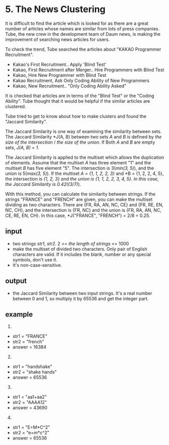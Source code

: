 # 5. The News Clustering
It is difficult to find the article which is looked for as there are a great number of articles whose names are similar from lots of press companies. Tube, the new crew in the development team of Daum news, is making the improvement of searching news articles for users.

To check the trend, Tube searched the articles about "KAKAO Programmer Recruitment".

- Kakao's First Recruitment.. Apply 'Blind Test'
- Kakao, First Recruitment after Merger.. Hire Programmers with Blind Test
- Kakao, Hire New Programmer with Blind Test
- Kakao Recruitment, Ask Only Coding Ability of New Programmers
- Kakao, New Recruitment.. "Only Coding Ability Asked"

It is checked that articles are in terms of the "Blind Test" or the "Coding Ability". Tube thought that it would be helpful if the similar articles are clustered.

Tube tried to get to know about how to make clusters and found the "Jaccard Similarity".

The Jaccard Similarity is one way of examining the similarity between sets. The Jaccard Similarity *J(A, B) between two sets *A* and *B* is defined by *the size of the intersection* / *the size of the union*. If Both *A* and *B* are empty sets, *J(A, B) = 1*.

The Jaccard Similarity is applied to the multiset which allows the duplication of elements. Assume that the multiset *A* has three element "1" and the multiset *B* has five element "5". The intersection is 3(*min(3, 5)*), and the union is 5(*max(3, 5)*). If the multiset *A = {1, 1, 2, 2, 3}* and *B = {1, 2, 2, 4, 5}, the intersection is *{1, 2, 3} and the union is *{1, 1, 2, 2, 3, 4, 5}. In this case, the Jaccard Similarity is 0.42(*(3/7)*).

With this method, you can calculate the similarity between strings. If the strings "FRANCE" and "FRENCH" are given, you can make the multiset dividing as two characters. There are {FR, RA, AN, NC, CE} and {FR, RE, EN, NC, CH}, and the intersection is {FR, NC} and the union is {FR, RA, AN, NC, CE, RE, EN, CH}. In this case, *J("FRANCE", "FRENCH") = 2/8 = 0.25.

## input
- two strings *str1*, *str2*. 2 <= *the length of strings* <= 1000
- make the multiset of divided two characters. Only pair of English characters are valid. If it includes the blank, number or any special symbols, don't use it.
- It's non-case-sensitive.

## output
- the Jaccard Similarity between two input strings. It's a real number between 0 and 1, so multiply it by 65536 and get the integer part.

## example
1.
- str1 = "FRANCE"
- str2 = "french"
- answer = 16384

2.
- str1 = "handshake"
- str2 = "shake hands"
- answer = 65536

3.
- str1 = "aa1+aa2"
- str2 = "AAAA12"
- answer = 43690

4.
- str1 = "E=M*C^2"
- str2 = "e=m*c^2"
- answer = 65536
